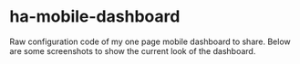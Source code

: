 # ha-mobile-dashboard
Raw configuration code of my one page mobile dashboard to share. Below are some screenshots to show the current look of the dashboard.
